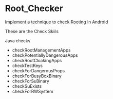 # Root_Checker

Implement a technique to check Rooting In Android

These are the Check Skiils 

Java checks

- checkRootManagementApps
- checkPotentiallyDangerousApps
- checkRootCloakingApps
- checkTestKeys
- checkForDangerousProps
- checkForBusyBoxBinary
- checkForSuBinary
- checkSuExists
- checkForRWSystem
